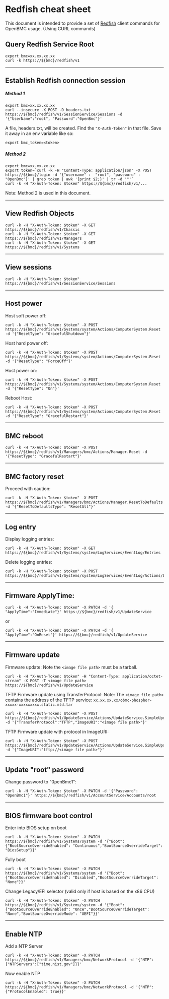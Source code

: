 # Redfish cheat sheet
This document is intended to provide a set of [Redfish][1] client commands for OpenBMC usage.
(Using CURL commands)

## Query Redfish Service Root
```
export bmc=xx.xx.xx.xx
curl -k https://${bmc}/redfish/v1
```

---

## Establish Redfish connection session
##### Method 1
```
export bmc=xx.xx.xx.xx
curl --insecure -X POST -D headers.txt https://${bmc}/redfish/v1/SessionService/Sessions -d    '{"UserName":"root", "Password":"0penBmc"}'
```
A file, headers.txt, will be created. Find the `"X-Auth-Token"`
in that file. Save it away in an env variable like so:

```
export bmc_token=<token>
```

#####  Method 2
```
export bmc=xx.xx.xx.xx
export token=`curl -k -H "Content-Type: application/json" -X POST https://${bmc}/login -d '{"username" :  "root", "password" :  "0penBmc"}' | grep token | awk '{print $2;}' | tr -d '"'`
curl -k -H "X-Auth-Token: $token" https://${bmc}/redfish/v1/...
```
Note: Method 2 is used in this document.

---

## View Redfish Objects
```
curl -k -H "X-Auth-Token: $token" -X GET https://${bmc}/redfish/v1/Chassis
curl -k -H "X-Auth-Token: $token" -X GET https://${bmc}/redfish/v1/Managers
curl -k -H "X-Auth-Token: $token" -X GET https://${bmc}/redfish/v1/Systems
```

---

## View sessions
```
curl -k -H "X-Auth-Token: $token" https://${bmc}/redfish/v1/SessionService/Sessions
```

---

## Host power
Host soft power off:
```
curl -k -H "X-Auth-Token: $token" -X POST https://${bmc}/redfish/v1/Systems/system/Actions/ComputerSystem.Reset -d '{"ResetType": "GracefulShutdown"}'
```

Host hard power off:
```
curl -k -H "X-Auth-Token: $token" -X POST https://${bmc}/redfish/v1/Systems/system/Actions/ComputerSystem.Reset -d '{"ResetType": "ForceOff"}'
```

Host power on:
```
curl -k -H "X-Auth-Token: $token" -X POST https://${bmc}/redfish/v1/Systems/system/Actions/ComputerSystem.Reset -d '{"ResetType": "On"}'
```

Reboot Host:
```
curl -k -H "X-Auth-Token: $token" -X POST https://${bmc}/redfish/v1/Systems/system/Actions/ComputerSystem.Reset -d '{"ResetType": "GracefulRestart"}'
```

---

## BMC reboot
```
curl -k -H "X-Auth-Token: $token" -X POST https://${bmc}/redfish/v1/Managers/bmc/Actions/Manager.Reset -d '{"ResetType": "GracefulRestart"}'
```

---

## BMC factory reset
Proceed with caution:
```
curl -k -H "X-Auth-Token: $token" -X POST https://${bmc}/redfish/v1/Managers/bmc/Actions/Manager.ResetToDefaults -d '{"ResetToDefaultsType": "ResetAll"}'
```

---

## Log entry
Display logging entries:
```
curl -k -H "X-Auth-Token: $token" -X GET https://${bmc}/redfish/v1/Systems/system/LogServices/EventLog/Entries
```

Delete logging entries:
```
curl -k -H "X-Auth-Token: $token" -X POST https://${bmc}/redfish/v1/Systems/system/LogServices/EventLog/Actions/LogService.Reset
```

---

## Firmware ApplyTime:
```
curl -k -H "X-Auth-Token: $token" -X PATCH -d '{ "ApplyTime":"Immediate"}' https://${bmc}/redfish/v1/UpdateService
```

or

```
curl -k -H "X-Auth-Token: $token" -X PATCH -d '{ "ApplyTime":"OnReset"}' https://${bmc}/redfish/v1/UpdateService
```

---

## Firmware update
Firmware update:
Note the `<image file path>` must be a tarball.

```
curl -k -H "X-Auth-Token: $token" -H "Content-Type: application/octet-stream" -X POST -T <image file path> https://${bmc}/redfish/v1/UpdateService
```
TFTP Firmware update using TransferProtocol:
Note: The `<image file path>` contains the address of the TFTP service: `xx.xx.xx.xx/obmc-phosphor-xxxxx-xxxxxxxxx.static.mtd.tar`

```
curl -k -H "X-Auth-Token: $token" -X POST https://${bmc}/redfish/v1/UpdateService/Actions/UpdateService.SimpleUpdate -d '{"TransferProtocol":"TFTP","ImageURI":"<image file path>"}'
```
TFTP Firmware update with protocol in ImageURI:
```
curl -k -H "X-Auth-Token: $token" -X POST https://${bmc}/redfish/v1/UpdateService/Actions/UpdateService.SimpleUpdate -d '{"ImageURI":"tftp://<image file path>"}'
```

---

## Update "root" password
Change password to "0penBmc1":
```
curl -k -H "X-Auth-Token: $token" -X PATCH -d '{"Password": "0penBmc1"}' https://${bmc}/redfish/v1/AccountService/Accounts/root
```

---

## BIOS firmware boot control
Enter into BIOS setup on boot
```
curl -k -H "X-Auth-Token: $token" -X PATCH https://${bmc}/redfish/v1/Systems/system -d '{"Boot":{"BootSourceOverrideEnabled": "Continuous","BootSourceOverrideTarget": "BiosSetup"}}'
```

Fully boot
```
curl -k -H "X-Auth-Token: $token" -X PATCH https://${bmc}/redfish/v1/Systems/system -d '{"Boot":{"BootSourceOverrideEnabled": "Disabled","BootSourceOverrideTarget": "None"}}'
```

Change Legacy/EFI selector (valid only if host is based on the x86 CPU)
```
curl -k -H "X-Auth-Token: $token" -X PATCH https://${bmc}/redfish/v1/Systems/system -d '{"Boot":{"BootSourceOverrideEnabled": "Once","BootSourceOverrideTarget": "None","BootSourceOverrideMode": "UEFI"}}'
```

---

## Enable NTP
Add a NTP Server
```
curl -k -H "X-Auth-Token: $token" -X PATCH https://${bmc}/redfish/v1/Managers/bmc/NetworkProtocol -d '{"NTP":{"NTPServers":["time.nist.gov"]}}'
```

Now enable NTP
```
curl -k -H "X-Auth-Token: $token" -X PATCH https://${bmc}/redfish/v1/Managers/bmc/NetworkProtocol -d '{"NTP":{"ProtocolEnabled": true}}'
```

[1]: https://www.dmtf.org/standards/redfish
